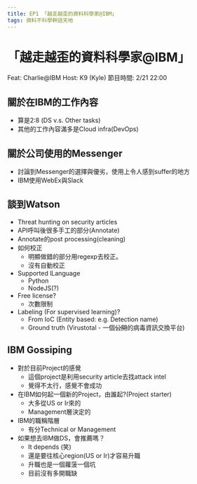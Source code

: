 ```yaml
---
title: EP1 「越走越歪的資料科學家@IBM」
tags: 資料不科學幹話天地
---
```


# 「越走越歪的資料科學家@IBM」

Feat: Charlie@IBM
Host: K9 (Kyle)
節目時間: 2/21 22:00

## 關於在IBM的工作內容
 * 算是2:8 (DS v.s. Other tasks)
 * 其他的工作內容滿多是Cloud infra(DevOps)

## 關於公司使用的Messenger
 * 討論到Messenger的選擇與優劣，使用上令人感到suffer的地方
 * IBM使用WebEx與Slack

## 談到Watson
 * Threat hunting on security articles
 * API呼叫後很多手工的部分(Annotate)
 * Annotate的post processing(cleaning)
 * 如何校正
     * 明顯做錯的部分用regexp去校正。
     * 沒有自動校正
 * Supported lLanguage
     * Python
     * NodeJS(?)
 * Free license?
     * 次數限制
 * Labeling (For supervised learning)?
     * From IoC (Entity based: e.g. Detection name)
     * Ground truth (Virustotal - 一個~~公開~~的病毒資訊交換平台)

## IBM Gossiping
 * 對於目前Project的感覺
     * 這個project是利用security article去找attack intel
     * 覺得不太行，感覺不會成功
 * 在IBM如何起一個新的Project，由誰起?(Project starter)
     * 大多從US or Ir來的
     * Management層決定的
 * IBM的職稱階層
     * 有分Technical or Management
 * 如果想去IBM做DS，會推薦嗎？
     * It depends (笑)
     * 還是要往核心region(US or Ir)才容易升職
     * 升職也是一個蘿菠一個坑
     * 目前沒有多開職缺


